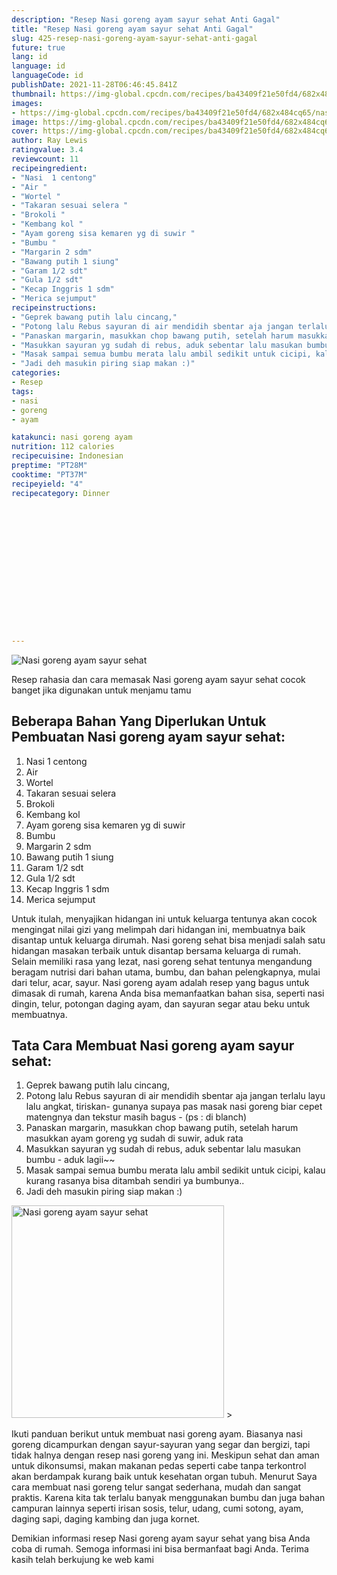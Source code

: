 ```yaml
---
description: "Resep Nasi goreng ayam sayur sehat Anti Gagal"
title: "Resep Nasi goreng ayam sayur sehat Anti Gagal"
slug: 425-resep-nasi-goreng-ayam-sayur-sehat-anti-gagal
future: true
lang: id
language: id
languageCode: id
publishDate: 2021-11-28T06:46:45.841Z 
thumbnail: https://img-global.cpcdn.com/recipes/ba43409f21e50fd4/682x484cq65/nasi-goreng-ayam-sayur-sehat-foto-resep-utama.webp
images:
- https://img-global.cpcdn.com/recipes/ba43409f21e50fd4/682x484cq65/nasi-goreng-ayam-sayur-sehat-foto-resep-utama.webp
image: https://img-global.cpcdn.com/recipes/ba43409f21e50fd4/682x484cq65/nasi-goreng-ayam-sayur-sehat-foto-resep-utama.webp
cover: https://img-global.cpcdn.com/recipes/ba43409f21e50fd4/682x484cq65/nasi-goreng-ayam-sayur-sehat-foto-resep-utama.webp
author: Ray Lewis
ratingvalue: 3.4
reviewcount: 11
recipeingredient:
- "Nasi  1 centong"
- "Air "
- "Wortel "
- "Takaran sesuai selera "
- "Brokoli "
- "Kembang kol "
- "Ayam goreng sisa kemaren yg di suwir "
- "Bumbu "
- "Margarin 2 sdm"
- "Bawang putih 1 siung"
- "Garam 1/2 sdt"
- "Gula 1/2 sdt"
- "Kecap Inggris 1 sdm"
- "Merica sejumput"
recipeinstructions:
- "Geprek bawang putih lalu cincang,"
- "Potong lalu Rebus sayuran di air mendidih sbentar aja jangan terlalu layu lalu angkat, tiriskan- gunanya supaya pas masak nasi goreng biar cepet matengnya dan tekstur masih bagus - (ps : di blanch)"
- "Panaskan margarin, masukkan chop bawang putih, setelah harum masukkan ayam goreng yg sudah di suwir, aduk rata"
- "Masukkan sayuran yg sudah di rebus, aduk sebentar lalu masukan bumbu - aduk lagii~~"
- "Masak sampai semua bumbu merata lalu ambil sedikit untuk cicipi, kalau kurang rasanya bisa ditambah sendiri ya bumbunya.."
- "Jadi deh masukin piring siap makan :)"
categories:
- Resep
tags:
- nasi
- goreng
- ayam

katakunci: nasi goreng ayam 
nutrition: 112 calories
recipecuisine: Indonesian
preptime: "PT28M"
cooktime: "PT37M"
recipeyield: "4"
recipecategory: Dinner


     
    
    
    
    
    
    
    
    
    
    
      
    
---
```



![Nasi goreng ayam sayur sehat](https://img-global.cpcdn.com/recipes/ba43409f21e50fd4/682x484cq65/nasi-goreng-ayam-sayur-sehat-foto-resep-utama.webp)

Resep rahasia dan cara memasak  Nasi goreng ayam sayur sehat cocok banget jika digunakan untuk menjamu tamu

<!--inarticleads1-->

## Beberapa Bahan Yang Diperlukan Untuk Pembuatan Nasi goreng ayam sayur sehat:

1. Nasi  1 centong
1. Air 
1. Wortel 
1. Takaran sesuai selera 
1. Brokoli 
1. Kembang kol 
1. Ayam goreng sisa kemaren yg di suwir 
1. Bumbu 
1. Margarin 2 sdm
1. Bawang putih 1 siung
1. Garam 1/2 sdt
1. Gula 1/2 sdt
1. Kecap Inggris 1 sdm
1. Merica sejumput

Untuk itulah, menyajikan hidangan ini untuk keluarga tentunya akan cocok mengingat nilai gizi yang melimpah dari hidangan ini, membuatnya baik disantap untuk keluarga dirumah. Nasi goreng sehat bisa menjadi salah satu hidangan masakan terbaik untuk disantap bersama keluarga di rumah. Selain memiliki rasa yang lezat, nasi goreng sehat tentunya mengandung beragam nutrisi dari bahan utama, bumbu, dan bahan pelengkapnya, mulai dari telur, acar, sayur. Nasi goreng ayam adalah resep yang bagus untuk dimasak di rumah, karena Anda bisa memanfaatkan bahan sisa, seperti nasi dingin, telur, potongan daging ayam, dan sayuran segar atau beku untuk membuatnya. 

<!--inarticleads2-->

## Tata Cara Membuat Nasi goreng ayam sayur sehat:

1. Geprek bawang putih lalu cincang,
1. Potong lalu Rebus sayuran di air mendidih sbentar aja jangan terlalu layu lalu angkat, tiriskan- gunanya supaya pas masak nasi goreng biar cepet matengnya dan tekstur masih bagus - (ps : di blanch)
1. Panaskan margarin, masukkan chop bawang putih, setelah harum masukkan ayam goreng yg sudah di suwir, aduk rata
1. Masukkan sayuran yg sudah di rebus, aduk sebentar lalu masukan bumbu - aduk lagii~~
1. Masak sampai semua bumbu merata lalu ambil sedikit untuk cicipi, kalau kurang rasanya bisa ditambah sendiri ya bumbunya..
1. Jadi deh masukin piring siap makan :)
<img class="lazyload" data-src="https://img-global.cpcdn.com/steps/c87c763216ef72c6/160x128cq70/nasi-goreng-ayam-sayur-sehat-langkah-memasak-6-foto.webp" alt="Nasi goreng ayam sayur sehat" width="340" height="340">
>

Ikuti panduan berikut untuk membuat nasi goreng ayam. Biasanya nasi goreng dicampurkan dengan sayur-sayuran yang segar dan bergizi, tapi tidak halnya dengan resep nasi goreng yang ini. Meskipun sehat dan aman untuk dikonsumsi, makan makanan pedas seperti cabe tanpa terkontrol akan berdampak kurang baik untuk kesehatan organ tubuh. Menurut Saya cara membuat nasi goreng telur sangat sederhana, mudah dan sangat praktis. Karena kita tak terlalu banyak menggunakan bumbu dan juga bahan campuran lainnya seperti irisan sosis, telur, udang, cumi sotong, ayam, daging sapi, daging kambing dan juga kornet. 

Demikian informasi  resep Nasi goreng ayam sayur sehat   yang bisa Anda coba di rumah. Semoga informasi ini bisa bermanfaat bagi Anda. Terima kasih telah berkujung ke web kami

